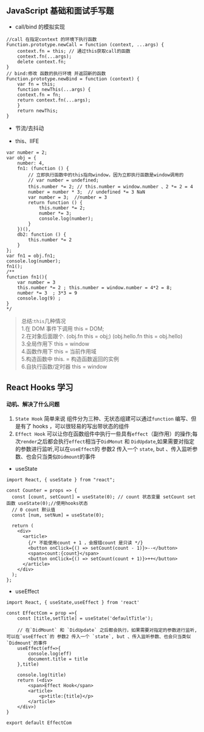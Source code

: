 ## JavaScript 基础和面试手写题

- call/bind 的模拟实现

```
//call 在指定context 的环境下执行函数
Function.prototype.newCall = function (context, ...args) {
    context.fn = this; // 通过this获取call的函数
    context.fn(...args);
    delete context.fn;
}
// bind:修改 函数的执行环境 并返回新的函数
Function.prototype.newBind = function (context) {
    var fn = this;
    function newThis(...args) {
    context.fn = fn;
    return context.fn(...args);
    }
    return newThis;
}
```

- 节流/去抖动

* this、IIFE

```
var number = 2;
var obj = {
    number: 4,
    fn1: (function () {
        // 立即执行函数中的this指向window，因为立即执行函数是window调用的
        // var number = undefined;
        this.number *= 2; // this.number = window.number 、2 *= 2 = 4
        number = number * 3;  // undefined *= 3 NaN
        var number = 3;  //number = 3
        return function () {
            this.number *= 2;
            number *= 3;
            console.log(number);
        }
    })(),
    db2: function () {
        this.number *= 2
    }
};
var fn1 = obj.fn1;
console.log(number);
fn1();
/**
function fn1(){
    var number = 3
    this.number *= 2 ; this.number = window.number = 4*2 = 8;
    number *= 3  ; 3*3 = 9
    console.log(9) ;
}
*/
```

> 总结:`this`几种情况  
> 1.在 DOM 事件下调用 this = DOM;  
> 2.在对象后面跟个. (obj.fn this = obj;)
> (obj.hello.fn this = obj.hello)  
> 3.全局作用下 this = window  
> 4.函数作用下 this = 当前作用域  
> 5.构造函数中 this. = 构造函数返回的实例  
> 6.自执行函数/定时器 this = window

## React Hooks 学习

#### 动机、解决了什么问题

1. `State Hook` 简单来说 组件分为三种、无状态组建可以通过`function` 编写、但是有了 hooks ，可以很轻易的写出带状态的组件
2. `Effect Hook` 可以让你在函数组件中执行一些具有`effect`（副作用）的操作;每次`render`之后都会执行`effect`相当于`DidMonut` 和 `DidUpdate`,如果需要对指定的参数进行监听,可以在`useEffect`的 参数2 传入一个 `state`, but 、传入监听参数、也会只当类似`Didmount`的事件

- useState

```
import React, { useState } from "react";

const Counter = props => {
  const [count, setCount] = useState(0); // count 状态变量 setCount set函数 useState(0);//使用hooks状态 
  // 0 count 默认值
  const [num, setNum] = useState(0);

  return (
    <div>
      <article>
        {/* 不能使用count + 1 ，会报错count 是只读 */}
        <button onClick={() => setCount(count - 1)}>--</button>
        <span>count:{count}</span>
        <button onClick={() => setCount(count + 1)}>++</button>
      </article>
    </div>
  );
};
```

- useEffect

```
import React, { useState,useEffect } from 'react'

const EffectCom = prop =>{
    const [title,setTitle] = useState('defaultTitle');

    // 在`DidMount` 和 `DidUpdate` 之后都会执行，如果需要对指定的参数进行监听,可以在`useEffect`的 参数2 传入一个 `state`, but 、传入监听参数、也会只当类似`Didmount`的事件
    useEffect(eff=>{
        console.log(eff)
        document.title = title
    },title)

    console.log(title)
    return (<div>
        <span>Effect Hook</span>
        <article>
            <p>title:{title}</p>
        </article>
    </div>)
}

export default EffectCom
```